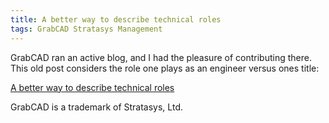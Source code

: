 ```yaml
---
title: A better way to describe technical roles
tags: GrabCAD Stratasys Management
---
```

GrabCAD ran an active blog, and I had the pleasure of contributing there.  This old post considers the role one plays as an engineer versus ones title:

[A better way to describe technical roles](https://blog.grabcad.com/blog/2015/11/10/a-better-way-to-describe-technical-roles/)

<div class="article__license">GrabCAD is a trademark of Stratasys, Ltd.</div>